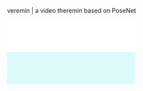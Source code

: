 veremin | a video theremin based on PoseNet

 ![](../_resources/9063b9afa86049cb19f7f3d074895cb6.png)